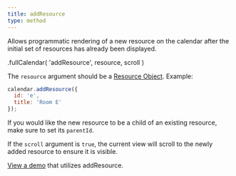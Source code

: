 ```yaml
---
title: addResource
type: method
---
```


Allows programmatic rendering of a new resource on the calendar after the initial set of resources has already been displayed.

<div class='spec' markdown='1'>
.fullCalendar( 'addResource', resource, scroll )
</div>

The `resource` argument should be a [Resource Object](resource-object). Example:

```js
calendar.addResource({
  id: 'e',
  title: 'Room E'
});
```

If you would like the new resource to be a child of an existing resource, make sure to set its `parentId`.

If the `scroll` argument is `true`, the current view will scroll to the newly added resource to ensure it is visible.

[View a demo](addResource-demo) that utilizes addResource.
